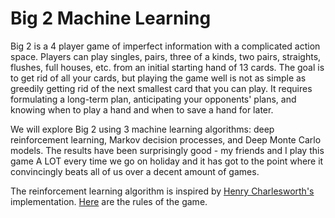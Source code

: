 # Big 2 Machine Learning
Big 2 is a 4 player game of imperfect information with a complicated action space. Players can play  singles, pairs, three of a kinds, two pairs, straights, flushes, full houses, etc. from an initial starting hand of 13 cards. The goal is to get rid of all your cards, but playing the game well is not as simple as greedily getting rid of the next smallest card that you can play. It requires formulating a long-term plan, anticipating your opponents' plans, and knowing when to play a hand and when to save a hand for later. 

We will explore Big 2 using 3 machine learning algorithms: deep reinforcement learning, Markov decision processes, and Deep Monte Carlo models. The results have been surprisingly good - my friends and I play this game A LOT every time we go on holiday and it has got to the point where it convincingly beats all of us over a decent amount of games.

The reinforcement learning algorithm is inspired by <a href="https://github.com/henrycharlesworth/big2_PPOalgorithm">Henry Charlesworth's</a> implementation. <a href="https://github.com/henrycharlesworth/big2_PPOalgorithm/blob/master/rules.md">Here</a> are the rules of the game.